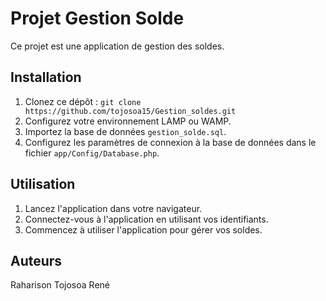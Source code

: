 # Projet Gestion Solde

Ce projet est une application de gestion des soldes.

## Installation

1. Clonez ce dépôt : `git clone https://github.com/tojosoa15/Gestion_soldes.git`
2. Configurez votre environnement LAMP ou WAMP.
3. Importez la base de données `gestion_solde.sql`.
4. Configurez les paramètres de connexion à la base de données dans le fichier `app/Config/Database.php`.

## Utilisation

1. Lancez l'application dans votre navigateur.
2. Connectez-vous à l'application en utilisant vos identifiants.
3. Commencez à utiliser l'application pour gérer vos soldes.

## Auteurs
Raharison Tojosoa René